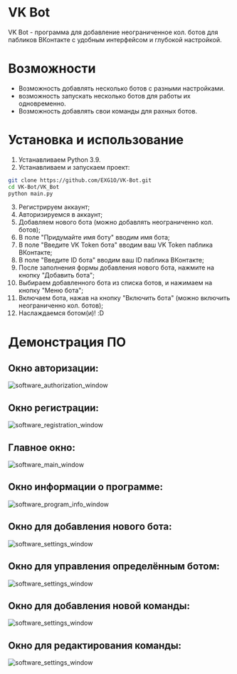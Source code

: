 # VK Bot
VK Bot - программа для добавление неограниченное кол. ботов для пабликов ВКонтакте с удобным интерфейсом и глубокой настройкой.

# Возможности
- Возможность добавлять несколько ботов с разными настройками.
- возможность запускать несколько ботов для работы их одновременно.
- Возможность добавлять свои команды для рахных ботов.

# Установка и использование
1. Устанавливаем Python 3.9.
2. Устанавливаем и запускаем проект:
```sh
git clone https://github.com/EXG1O/VK-Bot.git
cd VK-Bot/VK_Bot
python main.py
```
3. Регистрируем аккаунт;
4. Авторизируемся в аккаунт;
5. Добавляем нового бота (можно добавлять неограниченно кол. ботов);
6. В поле "Придумайте имя боту" вводим имя бота;
7. В поле "Введите VK Token бота" вводим ваш VK Token паблика ВКонтакте;
8. В поле "Введите ID бота" вводим ваш ID паблика ВКонтакте;
9. После заполнения формы добавления нового бота, нажмите на кнопку "Добавить бота";
10. Выбираем добавленного бота из списка ботов, и нажимаем на кнопку "Меню бота";
11. Включаем бота, нажав на кнопку "Включить бота" (можно включить неограниченно кол. ботов);
12. Наслаждаемся ботом(и)! :D

# Демонстрация ПО
## Окно авторизации:
![software_authorization_window](Icons/authorization_window.jpg)
## Окно регистрации:
![software_registration_window](Icons/registration_window.jpg)
## Главное окно:
![software_main_window](Icons/main_window.jpg)
## Окно информации о программе:
![software_program_info_window](Icons/program_info_window.jpg)
## Окно для добавления нового бота:
![software_settings_window](Icons/add_new_user_bot_window.jpg)
## Окно для управления определённым ботом:
![software_settings_window](Icons/user_bot_menu_window.jpg)
## Окно для добавления новой команды:
![software_settings_window](Icons/add_new_user_command_window.jpg)
## Окно для редактирования команды:
![software_settings_window](Icons/edit_user_command_window.jpg)